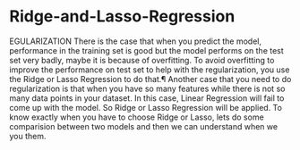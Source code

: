 # Ridge-and-Lasso-Regression

EGULARIZATION
There is the case that when you predict the model, performance in the training set is good but the model performs on the test set very badly, maybe it is because of overfitting. To avoid overfitting to improve the performance on test set to help with the regularization, you use the Ridge or Lasso Regression to do that.¶
Another case that you need to do regularization is that when you have so many features while there is not so many data points in your dataset. In this case, Linear Regression will fail to come up with the model. So Ridge or Lasso Regression will be applied.
To know exactly when you have to choose Ridge or Lasso, lets do some comparision between two models and then we can understand when we you them.

